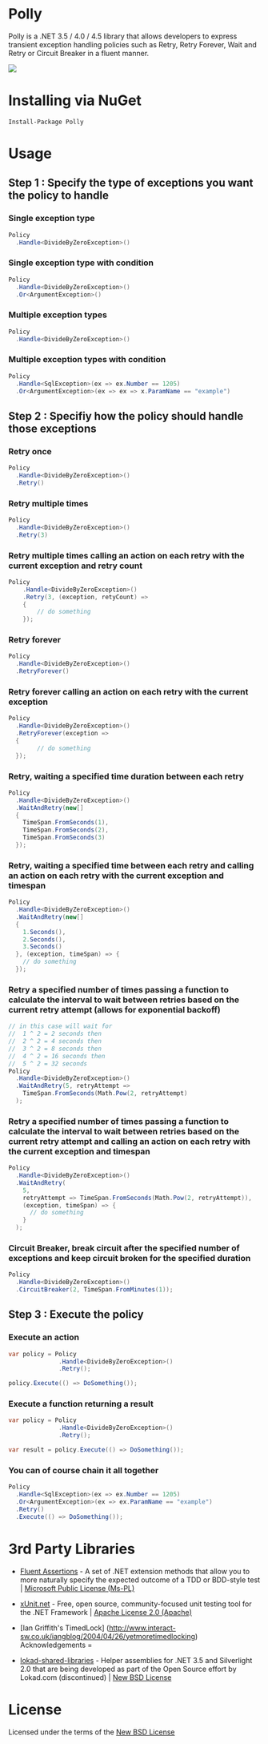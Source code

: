 Polly
=
Polly is a .NET 3.5 / 4.0 / 4.5 library that allows developers to express transient exception handling policies such as Retry, Retry Forever, Wait and Retry or Circuit Breaker in a fluent manner.

![](https://raw.github.com/michael-wolfenden/Polly/master/Polly.png)

Installing via NuGet
=

    Install-Package Polly

Usage
=
## Step 1 : Specify the type of exceptions you want the policy to handle ##

### Single exception type

```csharp
Policy
  .Handle<DivideByZeroException>()
```

### Single exception type with condition

```csharp
Policy
  .Handle<DivideByZeroException>()
  .Or<ArgumentException>()

```

### Multiple exception types

```csharp
Policy
  .Handle<DivideByZeroException>()
```

### Multiple exception types with condition

```csharp
Policy
  .Handle<SqlException>(ex => ex.Number == 1205)
  .Or<ArgumentException>(ex => ex => x.ParamName == "example")
```

## Step 2 : Specifiy how the policy should handle those exceptions

### Retry once ###

```csharp
Policy
  .Handle<DivideByZeroException>()
  .Retry()
```

### Retry multiple times ###

```csharp
Policy
  .Handle<DivideByZeroException>()
  .Retry(3)
```

### Retry multiple times calling an action on each retry with the current exception and retry count ###

```csharp
Policy
    .Handle<DivideByZeroException>()
    .Retry(3, (exception, retyCount) =>
    {
        // do something 
    });
```

### Retry forever ###

```csharp
Policy
  .Handle<DivideByZeroException>()
  .RetryForever()
```

### Retry forever calling an action on each retry with the current exception ###

```csharp
Policy
  .Handle<DivideByZeroException>()
  .RetryForever(exception =>
  {
        // do something       
  });
```

### Retry, waiting a specified time duration between each retry ###

```csharp
Policy
  .Handle<DivideByZeroException>()
  .WaitAndRetry(new[]
  {
    TimeSpan.FromSeconds(1),
    TimeSpan.FromSeconds(2),
    TimeSpan.FromSeconds(3)
  });
```

### Retry, waiting a specified time between each retry and calling an action on each retry with the current exception and timespan

```csharp
Policy
  .Handle<DivideByZeroException>()
  .WaitAndRetry(new[]
  {
    1.Seconds(),
    2.Seconds(),
    3.Seconds()
  }, (exception, timeSpan) => {
    // do something    
  }); 
```

### Retry a specified number of times passing a function to calculate the interval to wait between retries based on the current retry attempt (allows for exponential backoff)
```csharp
// in this case will wait for
//  1 ^ 2 = 2 seconds then
//  2 ^ 2 = 4 seconds then
//  3 ^ 2 = 8 seconds then
//  4 ^ 2 = 16 seconds then
//  5 ^ 2 = 32 seconds
Policy
  .Handle<DivideByZeroException>()
  .WaitAndRetry(5, retryAttempt => 
	TimeSpan.FromSeconds(Math.Pow(2, retryAttempt) 
  );
```

### Retry a specified number of times passing a function to calculate the interval to wait between retries based on the current retry attempt and calling an action on each retry with the current exception and timespan
```csharp
Policy
  .Handle<DivideByZeroException>()
  .WaitAndRetry(
    5, 
    retryAttempt => TimeSpan.FromSeconds(Math.Pow(2, retryAttempt)), 
    (exception, timeSpan) => {
      // do something
    }
  );
```

### Circuit Breaker, break circuit after the specified number of exceptions and keep circuit broken for the specified duration
```csharp
Policy
  .Handle<DivideByZeroException>()
  .CircuitBreaker(2, TimeSpan.FromMinutes(1));
```

## Step 3 : Execute the policy

### Execute an action
```csharp
var policy = Policy
              .Handle<DivideByZeroException>()
              .Retry();

policy.Execute(() => DoSomething());
```

### Execute a function returning a result
```csharp
var policy = Policy
              .Handle<DivideByZeroException>()
              .Retry();

var result = policy.Execute(() => DoSomething());
```

### You can of course chain it all together
```csharp
Policy
  .Handle<SqlException>(ex => ex.Number == 1205)
  .Or<ArgumentException>(ex => ex.ParamName == "example")
  .Retry()
  .Execute(() => DoSomething());
```

3rd Party Libraries
=

* [Fluent Assertions](http://fluentassertions.codeplex.com/) - A set of .NET extension methods that allow you to more naturally specify the expected outcome of a TDD or BDD-style test | [Microsoft Public License (Ms-PL)](http://fluentassertions.codeplex.com/license)

* [xUnit.net](http://xunit.codeplex.com/) - Free, open source, community-focused unit testing tool for the .NET Framework | [Apache License 2.0 (Apache)](http://xunit.codeplex.com/license)

* [Ian Griffith's TimedLock] (http://www.interact-sw.co.uk/iangblog/2004/04/26/yetmoretimedlocking)
Acknowledgements
=

* [lokad-shared-libraries](https://github.com/Lokad/lokad-shared-libraries) - Helper assemblies for .NET 3.5 and Silverlight 2.0 that are being developed as part of the Open Source effort by Lokad.com (discontinued) | [New BSD License](https://raw.github.com/Lokad/lokad-shared-libraries/master/Lokad.Shared.License.txt)

License
=
Licensed under the terms of the [New BSD License](http://opensource.org/licenses/BSD-3-Clause)